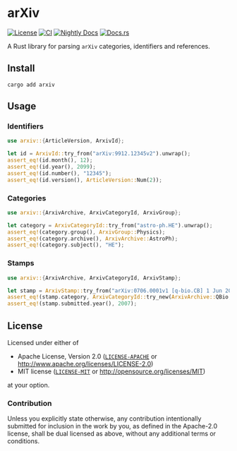 # arXiv

[![License][license-badge]][license-url]
[![CI][ci-badge]][ci-url]
[![Nightly Docs][docs-nightly-badge]][docs-nightly-url]
[![Docs.rs][docs-badge]][docs-url]

[license-badge]: https://img.shields.io/badge/License-MIT%20%26%20Apache%202.0-blue?style=flat-square
[license-url]: #license
[ci-badge]: https://img.shields.io/github/actions/workflow/status/neoncitylights/arxiv/.github/workflows/main.yml?style=flat-square
[ci-url]: https://github.com/neoncitylights/arxiv/actions/workflows/main.yml
[docs-nightly-badge]: https://img.shields.io/github/deployments/neoncitylights/arxiv/github-pages?style=flat-square&label=nightly%20docs
[docs-nightly-url]: https://neoncitylights.github.io/arxiv/arxiv/
[docs-badge]: https://img.shields.io/docsrs/arxiv?style=flat-square&label=docs.rs
[docs-url]: https://docs.rs/arxiv

A Rust library for parsing `arXiv` categories, identifiers and references.

## Install

```shell
cargo add arxiv
```

## Usage

### Identifiers
```rust
use arxiv::{ArticleVersion, ArxivId};

let id = ArxivId::try_from("arXiv:9912.12345v2").unwrap();
assert_eq!(id.month(), 12);
assert_eq!(id.year(), 2099);
assert_eq!(id.number(), "12345");
assert_eq!(id.version(), ArticleVersion::Num(2));
```

### Categories
```rust
use arxiv::{ArxivArchive, ArxivCategoryId, ArxivGroup};

let category = ArxivCategoryId::try_from("astro-ph.HE").unwrap();
assert_eq!(category.group(), ArxivGroup::Physics);
assert_eq!(category.archive(), ArxivArchive::AstroPh);
assert_eq!(category.subject(), "HE");
```

### Stamps
```rust
use arxiv::{ArxivArchive, ArxivCategoryId, ArxivStamp};

let stamp = ArxivStamp::try_from("arXiv:0706.0001v1 [q-bio.CB] 1 Jun 2007").unwrap();
assert_eq!(stamp.category, ArxivCategoryId::try_new(ArxivArchive::QBio, "CB").unwrap());
assert_eq!(stamp.submitted.year(), 2007);
```

## License

Licensed under either of

* Apache License, Version 2.0 ([`LICENSE-APACHE`](LICENSE-APACHE) or <http://www.apache.org/licenses/LICENSE-2.0>)
* MIT license ([`LICENSE-MIT`](LICENSE-MIT) or <http://opensource.org/licenses/MIT>)

at your option.

### Contribution

Unless you explicitly state otherwise, any contribution intentionally submitted for inclusion in the work by you, as defined in the Apache-2.0 license, shall be dual licensed as above, without any additional terms or conditions.
